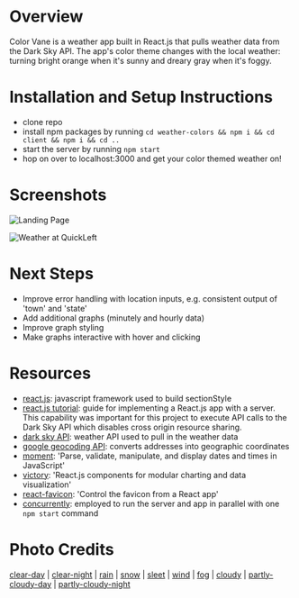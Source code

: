 # Overview
Color Vane is a weather app built in React.js that pulls weather data from the Dark Sky API. The app's color theme changes with the local weather: turning bright orange when it's sunny and dreary gray when it's foggy.

# Installation and Setup Instructions
* clone repo
* install npm packages by running `cd weather-colors && npm i && cd client && npm i && cd ..`
* start the server by running `npm start`
* hop on over to localhost:3000 and get your color themed weather on!

# Screenshots
![Landing Page]()

![Weather at QuickLeft]()

# Next Steps
* Improve error handling with location inputs, e.g. consistent output of 'town' and 'state'
* Add additional graphs (minutely and hourly data)
* Improve graph styling
* Make graphs interactive with hover and clicking

# Resources
* [react.js](https://facebook.github.io/react/): javascript framework used to build sectionStyle
* [react.js tutorial](https://www.fullstackreact.com/articles/using-create-react-app-with-a-server/): guide for implementing a React.js app with a server. This capability was important for this project to execute API calls to the Dark Sky API which disables cross origin resource sharing.
* [dark sky API](https://darksky.net/dev): weather API used to pull in the weather data
* [google geocoding API](https://developers.google.com/maps/documentation/geocoding/intro): converts addresses into geographic coordinates
* [moment](https://momentjs.com/): 'Parse, validate, manipulate, and display dates and times in JavaScript'
* [victory](https://formidable.com/open-source/victory/): 'React.js components for modular charting and data visualization'
* [react-favicon](https://www.npmjs.com/package/react-favicon): 'Control the favicon from a React app'
* [concurrently](https://www.npmjs.com/package/concurrently): employed to run the server and app in parallel with one `npm start` command

# Photo Credits
[clear-day](https://i.pinimg.com/originals/88/95/d9/8895d94c150ca3857380a58e0ab4014b.jpg) |
[clear-night](http://www.clear-night.com/img/clear-night-placeholder.jpg) |
[rain](http://az616578.vo.msecnd.net/files/2016/01/16/635885008368259096-1039022421_rainy_day_raining_cold_abstract_1600x1200_hd-wallpaper-1557994.jpg) |
[snow](http://cnsoup.com/snowing-wallpaper.html) |
[sleet](https://edenhills.files.wordpress.com/2014/02/dsc_0076ew.jpg) |
[wind](http://www.bsideblog.com/wp-content/uploads/2011/12/windy.jpg) |
[fog](https://img08.deviantart.net/e2e6/i/2009/069/c/3/foggy_forest_26_by_sd_stock.jpg) |
[cloudy](http://www.gazetteseries.co.uk/resources/images/5360796.jpg?display=1&htype=0&type=responsive-gallery) |
[partly-cloudy-day](https://static.pexels.com/photos/216596/pexels-photo-216596.jpeg) |
[partly-cloudy-night](http://wallpapers-hd-wide.com/wp-content/uploads/2016/01/Beautiful-cloudy-night-full-moon-moonlight-1920x1080.jpg)
